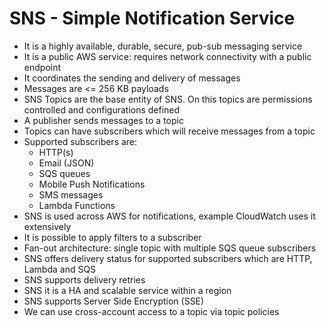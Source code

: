 # SNS - Simple Notification Service

- It is a highly available, durable, secure, pub-sub messaging service
- It is a public AWS service: requires network connectivity with a public endpoint
- It coordinates the sending and delivery of messages
- Messages are <= 256 KB payloads
- SNS Topics are the base entity of SNS. On this topics are permissions controlled and configurations defined
- A publisher sends messages to a topic
- Topics can have subscribers which will receive messages from a topic
- Supported subscribers are:
    - HTTP(s)
    - Email (JSON)
    - SQS queues
    - Mobile Push Notifications
    - SMS messages
    - Lambda Functions
- SNS is used across AWS for notifications, example CloudWatch uses it extensively
- It is possible to apply filters to a subscriber
- Fan-out architecture: single topic with multiple SQS queue subscribers
- SNS offers delivery status for supported subscribers which are HTTP, Lambda and SQS
- SNS supports delivery retries
- SNS it is a HA and scalable service within a region
- SNS supports Server Side Encryption (SSE)
- We can use cross-account access to a topic via topic policies